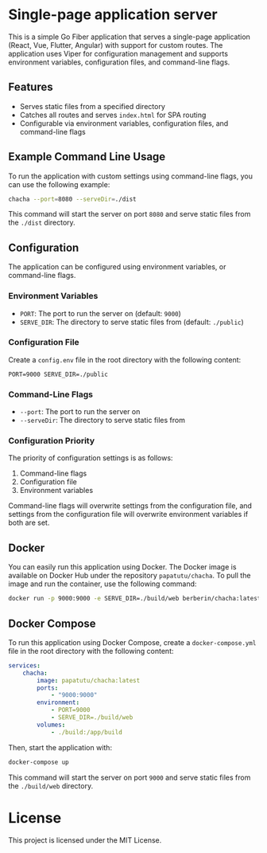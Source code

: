 # Single-page application server

This is a simple Go Fiber application that serves a single-page application (React, Vue, Flutter, Angular)  with support for custom routes. The application uses Viper for configuration management and supports environment variables, configuration files, and command-line flags.

## Features

- Serves static files from a specified directory
- Catches all routes and serves `index.html` for SPA routing
- Configurable via environment variables, configuration files, and command-line flags

## Example Command Line Usage

To run the application with custom settings using command-line flags, you can use the following example:

```sh
chacha --port=8080 --serveDir=./dist
```

This command will start the server on port `8080` and serve static files from the `./dist` directory.

## Configuration

The application can be configured using environment variables, or command-line flags.

### Environment Variables

- `PORT`: The port to run the server on (default: `9000`)
- `SERVE_DIR`: The directory to serve static files from (default: `./public`)

### Configuration File

Create a `config.env` file in the root directory with the following content:

```
PORT=9000 SERVE_DIR=./public
```

### Command-Line Flags

- `--port`: The port to run the server on
- `--serveDir`: The directory to serve static files from

### Configuration Priority

The priority of configuration settings is as follows:

1. Command-line flags
2. Configuration file
3. Environment variables

Command-line flags will overwrite settings from the configuration file, and settings from the configuration file will overwrite environment variables if both are set.

## Docker

You can easily run this application using Docker. The Docker image is available on Docker Hub under the repository `papatutu/chacha`. To pull the image and run the container, use the following command:

```sh
docker run -p 9000:9000 -e SERVE_DIR=./build/web berberin/chacha:latest
```


## Docker Compose

To run this application using Docker Compose, create a `docker-compose.yml` file in the root directory with the following content:

```yaml
services:
    chacha:
        image: papatutu/chacha:latest
        ports:
            - "9000:9000"
        environment:
            - PORT=9000
            - SERVE_DIR=./build/web
        volumes:
            - ./build:/app/build
```

Then, start the application with:

```sh
docker-compose up
```

This command will start the server on port `9000` and serve static files from the `./build/web` directory.


# License
This project is licensed under the MIT License.